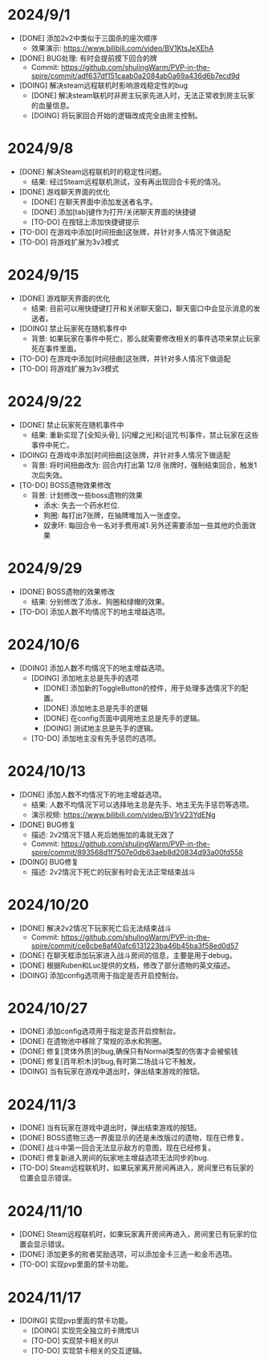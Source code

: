 # 2024/9/1

- [DONE] 添加2v2中类似于三国杀的座次顺序
    - 效果演示: https://www.bilibili.com/video/BV1KtsJeXEhA
- [DONE] BUG处理: 有时会提前摸下回合的牌
    - Commit: https://github.com/shulingWarm/PVP-in-the-spire/commit/adf637df151caab0a2084ab0a69a436d6b7ecd9d
- [DOING] 解决steam远程联机时影响游戏稳定性的bug
    - [DONE] 解决steam联机时非房主玩家先进入时，无法正常收到房主玩家的血量信息。
    - [DOING] 将玩家回合开始的逻辑改成完全由房主控制。

# 2024/9/8

- [DONE] 解决Steam远程联机时的稳定性问题。
    - 结果: 经过Steam远程联机测试，没有再出现回合卡死的情况。
- [DONE] 游戏聊天界面的优化
    - [DONE] 在聊天界面中添加发送者名字。
    - [DONE] 添加[tab]键作为打开/关闭聊天界面的快捷键
    - [TO-DO] 在按钮上添加快捷键提示
- [TO-DO] 在游戏中添加[时间扭曲]这张牌，并针对多人情况下做适配
- [TO-DO] 将游戏扩展为3v3模式

# 2024/9/15

- [DONE] 游戏聊天界面的优化
    - 结果: 目前可以用快捷键打开和关闭聊天窗口，聊天窗口中会显示消息的发送者。
- [DOING] 禁止玩家死在随机事件中
    - 背景: 如果玩家在事件中死亡，那么就需要修改相关的事件选项来禁止玩家死在事件里面。
- [TO-DO] 在游戏中添加[时间扭曲]这张牌，并针对多人情况下做适配
- [TO-DO] 将游戏扩展为3v3模式

# 2024/9/22

- [DONE] 禁止玩家死在随机事件中
    - 结果: 重新实现了[全知头骨], [闪耀之光]和[诅咒书]事件，禁止玩家在这些事件中死亡。
- [DOING] 在游戏中添加[时间扭曲]这张牌，并针对多人情况下做适配
    - 背景: 将时间扭曲改为: 回合内打出第 12/8 张牌时，强制结束回合，触发1次后失效。
- [TO-DO] BOSS遗物效果修改
    - 背景: 计划修改一些boss遗物的效果
        - 添水: 失去一个药水栏位.
        - 狗圈: 每打出7张牌，在抽牌堆加入一张虚空。
        - 奴隶环: 每回合令一名对手费用减1.另外还需要添加一些其他的负面效果

# 2024/9/29

- [DONE] BOSS遗物的效果修改
    - 结果: 分别修改了添水、狗圈和绿帽的效果。
- [TO-DO] 添加人数不均情况下的地主增益选项。

# 2024/10/6

- [DOING] 添加人数不均情况下的地主增益选项。
    - [DOING] 添加地主总是先手的选项
        - [DONE] 添加新的ToggleButton的控件，用于处理多选情况下的配置。
        - [DONE] 添加地主总是先手的逻辑
        - [DONE] 在config页面中调用地主总是先手的逻辑。
        - [DOING] 测试地主总是先手的逻辑。
    - [TO-DO] 添加地主没有先手惩罚的选项。

# 2024/10/13

- [DONE] 添加人数不均情况下的地主增益选项。
    - 结果: 人数不均情况下可以选择地主总是先手、地主无先手惩罚等选项。
    - 演示视频: https://www.bilibili.com/video/BV1rV23YdENg
- [DONE] BUG修复
    - 描述: 2v2情况下猎人死后她施加的毒就无效了
    - Commit: https://github.com/shulingWarm/PVP-in-the-spire/commit/893568d1f7507e0db63aeb8d20834d93a00fd558
- [DOING] BUG修复
    - 描述: 2v2情况下死亡的玩家有时会无法正常结束战斗

# 2024/10/20
- [DONE] 解决2v2情况下玩家死亡后无法结束战斗
    - Commit: https://github.com/shulingWarm/PVP-in-the-spire/commit/ce8cbe8af40afc6131223ba46b45ba3f58ed0d57
- [DONE] 在聊天框添加玩家进入战斗房间的信息，主要是用于debug。
- [DONE] 根据Ruben和Luc提供的文档，修改了部分遗物的英文描述。
- [DOING] 添加config选项用于指定是否开启控制台。

# 2024/10/27
- [DONE] 添加config选项用于指定是否开启控制台。
- [DONE] 在遗物池中移除了常规的添水和狗圈。
- [DONE] 修复[灵体外质]的bug,确保只有Normal类型的伤害才会被偷钱
- [DONE] 修复[百年积木]的bug,有时第二场战斗它不触发。
- [DOING] 当有玩家在游戏中退出时，弹出结束游戏的按钮。

# 2024/11/3
- [DONE] 当有玩家在游戏中退出时，弹出结束游戏的按钮。
- [DONE] BOSS遗物三选一界面显示的还是未改版过的遗物，现在已修复。
- [DONE] 战斗中第一回合无法显示敌方的意图，现在已经修复。
- [DONE] 修复新进入房间的玩家地主增益选项无法同步的bug.
- [TO-DO] Steam远程联机时，如果玩家离开房间再进入，房间里已有玩家的位置会显示错误。

# 2024/11/10
- [DONE] Steam远程联机时，如果玩家离开房间再进入，房间里已有玩家的位置会显示错误。
- [DONE] 添加更多的败者奖励选项，可以添加金卡三选一和金币选项。
- [TO-DO] 实现pvp里面的禁卡功能。

# 2024/11/17
- [DOING] 实现pvp里面的禁卡功能。
    - [DOING] 实现完全独立的卡牌库UI
    - [TO-DO] 实现禁卡相关的UI
    - [TO-DO] 实现禁卡相关的交互逻辑。